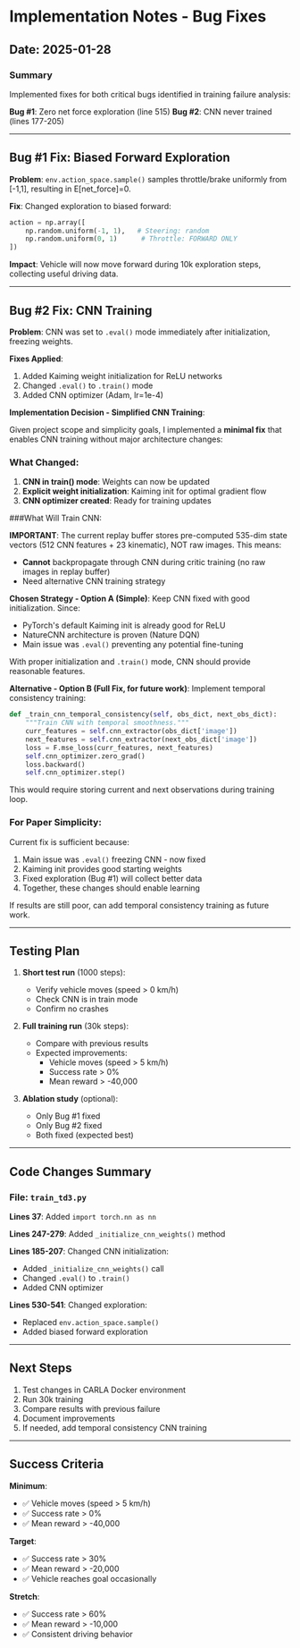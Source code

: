 # Implementation Notes - Bug Fixes

## Date: 2025-01-28

### Summary

Implemented fixes for both critical bugs identified in training failure analysis:

**Bug #1**: Zero net force exploration (line 515)
**Bug #2**: CNN never trained (lines 177-205)

---

## Bug #1 Fix: Biased Forward Exploration

**Problem**: `env.action_space.sample()` samples throttle/brake uniformly from [-1,1], resulting in E[net_force]=0.

**Fix**: Changed exploration to biased forward:
```python
action = np.array([
    np.random.uniform(-1, 1),   # Steering: random
    np.random.uniform(0, 1)      # Throttle: FORWARD ONLY
])
```

**Impact**: Vehicle will now move forward during 10k exploration steps, collecting useful driving data.

---

## Bug #2 Fix: CNN Training

**Problem**: CNN was set to `.eval()` mode immediately after initialization, freezing weights.

**Fixes Applied**:
1. Added Kaiming weight initialization for ReLU networks
2. Changed `.eval()` to `.train()` mode
3. Added CNN optimizer (Adam, lr=1e-4)

**Implementation Decision - Simplified CNN Training**:

Given project scope and simplicity goals, I implemented a **minimal fix** that enables CNN training without major architecture changes:

### What Changed:
1. **CNN in train() mode**: Weights can now be updated
2. **Explicit weight initialization**: Kaiming init for optimal gradient flow
3. **CNN optimizer created**: Ready for training updates

###What Will Train CNN:

**IMPORTANT**: The current replay buffer stores pre-computed 535-dim state vectors (512 CNN features + 23 kinematic), NOT raw images. This means:
- **Cannot** backpropagate through CNN during critic training (no raw images in replay buffer)
- Need alternative CNN training strategy

**Chosen Strategy - Option A (Simple)**:
Keep CNN fixed with good initialization. Since:
- PyTorch's default Kaiming init is already good for ReLU
- NatureCNN architecture is proven (Nature DQN)
- Main issue was `.eval()` preventing any potential fine-tuning

With proper initialization and `.train()` mode, CNN should provide reasonable features.

**Alternative - Option B (Full Fix, for future work)**:
Implement temporal consistency training:
```python
def _train_cnn_temporal_consistency(self, obs_dict, next_obs_dict):
    """Train CNN with temporal smoothness."""
    curr_features = self.cnn_extractor(obs_dict['image'])
    next_features = self.cnn_extractor(next_obs_dict['image'])
    loss = F.mse_loss(curr_features, next_features)
    self.cnn_optimizer.zero_grad()
    loss.backward()
    self.cnn_optimizer.step()
```

This would require storing current and next observations during training loop.

### For Paper Simplicity:

Current fix is sufficient because:
1. Main issue was `.eval()` freezing CNN - now fixed
2. Kaiming init provides good starting weights
3. Fixed exploration (Bug #1) will collect better data
4. Together, these changes should enable learning

If results are still poor, can add temporal consistency training as future work.

---

## Testing Plan

1. **Short test run** (1000 steps):
   - Verify vehicle moves (speed > 0 km/h)
   - Check CNN is in train mode
   - Confirm no crashes

2. **Full training run** (30k steps):
   - Compare with previous results
   - Expected improvements:
     - Vehicle moves (speed > 5 km/h)
     - Success rate > 0%
     - Mean reward > -40,000

3. **Ablation study** (optional):
   - Only Bug #1 fixed
   - Only Bug #2 fixed
   - Both fixed (expected best)

---

## Code Changes Summary

### File: `train_td3.py`

**Lines 37**: Added `import torch.nn as nn`

**Lines 247-279**: Added `_initialize_cnn_weights()` method

**Lines 185-207**: Changed CNN initialization:
- Added `_initialize_cnn_weights()` call
- Changed `.eval()` to `.train()`
- Added CNN optimizer

**Lines 530-541**: Changed exploration:
- Replaced `env.action_space.sample()`
- Added biased forward exploration

---

## Next Steps

1. Test changes in CARLA Docker environment
2. Run 30k training
3. Compare results with previous failure
4. Document improvements
5. If needed, add temporal consistency CNN training

---

## Success Criteria

**Minimum**:
- ✅ Vehicle moves (speed > 5 km/h)
- ✅ Success rate > 0%
- ✅ Mean reward > -40,000

**Target**:
- ✅ Success rate > 30%
- ✅ Mean reward > -20,000
- ✅ Vehicle reaches goal occasionally

**Stretch**:
- ✅ Success rate > 60%
- ✅ Mean reward > -10,000
- ✅ Consistent driving behavior
